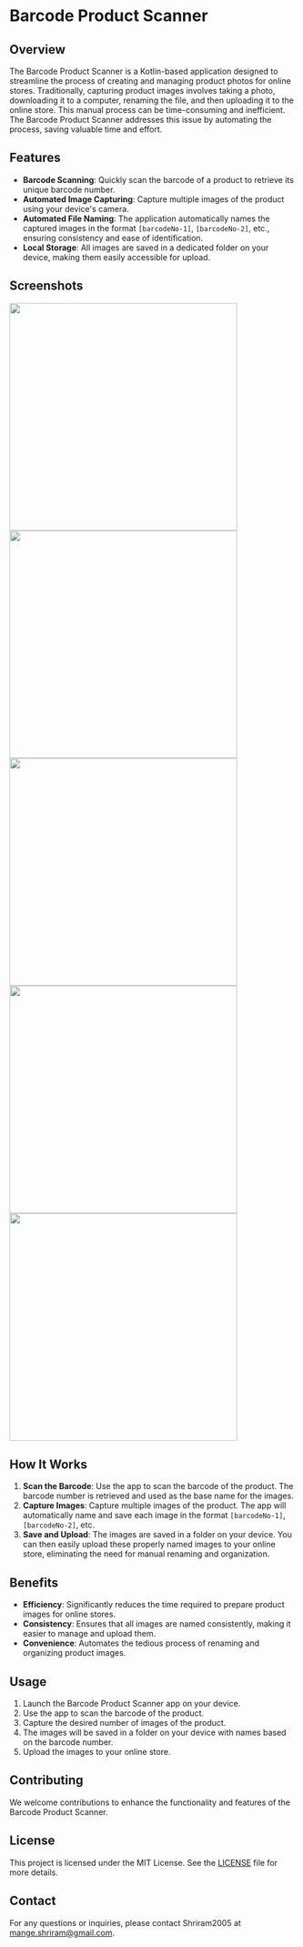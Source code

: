 # Barcode Product Scanner

## Overview
The Barcode Product Scanner is a Kotlin-based application designed to streamline the process of creating and managing product photos for online stores. Traditionally, capturing product images involves taking a photo, downloading it to a computer, renaming the file, and then uploading it to the online store. This manual process can be time-consuming and inefficient. The Barcode Product Scanner addresses this issue by automating the process, saving valuable time and effort.

## Features
- **Barcode Scanning**: Quickly scan the barcode of a product to retrieve its unique barcode number.
- **Automated Image Capturing**: Capture multiple images of the product using your device's camera.
- **Automated File Naming**: The application automatically names the captured images in the format `[barcodeNo-1]`, `[barcodeNo-2]`, etc., ensuring consistency and ease of identification.
- **Local Storage**: All images are saved in a dedicated folder on your device, making them easily accessible for upload.

## Screenshots

<img src="https://github.com/user-attachments/assets/59287de0-8653-46ec-a239-668b00e3add0" height="400">
<img src="https://github.com/user-attachments/assets/d9ea9549-b4fe-46be-8900-a9b5266b36a4" height="400">
<img src="https://github.com/user-attachments/assets/3f674d24-49de-4726-8b5e-db1a68bc0d9f" height="400">
<img src="https://github.com/user-attachments/assets/06b584ed-c54e-4d72-9281-911efb681765" height="400">
<img src="https://github.com/user-attachments/assets/3e7b5674-a39a-4b6a-93f3-29f1e6c616d1" height="400">


## How It Works
1. **Scan the Barcode**: Use the app to scan the barcode of the product. The barcode number is retrieved and used as the base name for the images.
2. **Capture Images**: Capture multiple images of the product. The app will automatically name and save each image in the format `[barcodeNo-1]`, `[barcodeNo-2]`, etc.
3. **Save and Upload**: The images are saved in a folder on your device. You can then easily upload these properly named images to your online store, eliminating the need for manual renaming and organization.

## Benefits
- **Efficiency**: Significantly reduces the time required to prepare product images for online stores.
- **Consistency**: Ensures that all images are named consistently, making it easier to manage and upload them.
- **Convenience**: Automates the tedious process of renaming and organizing product images.

## Usage
1. Launch the Barcode Product Scanner app on your device.
2. Use the app to scan the barcode of the product.
3. Capture the desired number of images of the product.
4. The images will be saved in a folder on your device with names based on the barcode number.
5. Upload the images to your online store.

## Contributing
We welcome contributions to enhance the functionality and features of the Barcode Product Scanner.

## License
This project is licensed under the MIT License. See the [LICENSE](LICENSE) file for more details.

## Contact
For any questions or inquiries, please contact Shriram2005 at [mange.shriram@gmail.com](mange.shriram@gmail.com).
